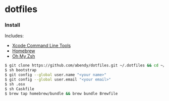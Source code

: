 # dotfiles

### Install

Includes:

* [Xcode Command Line Tools][xclt]
* [Homebrew][hb]
* [Oh My Zsh][omz]

```sh
$ git clone https://github.com/abendy/dotfiles.git ~/.dotfiles && cd ~/.dotfiles
$ sh bootstrap
$ git config --global user.name "<your name>"
$ git config --global user.email "<your email>"
$ sh .osx
$ sh Caskfile
$ brew tap homebrew/bundle && brew bundle Brewfile
```

   [xclt]: <https://developer.apple.com/downloads>
   [hb]: <http://brew.sh>
   [omz]: <https://github.com/robbyrussell/oh-my-zsh>
